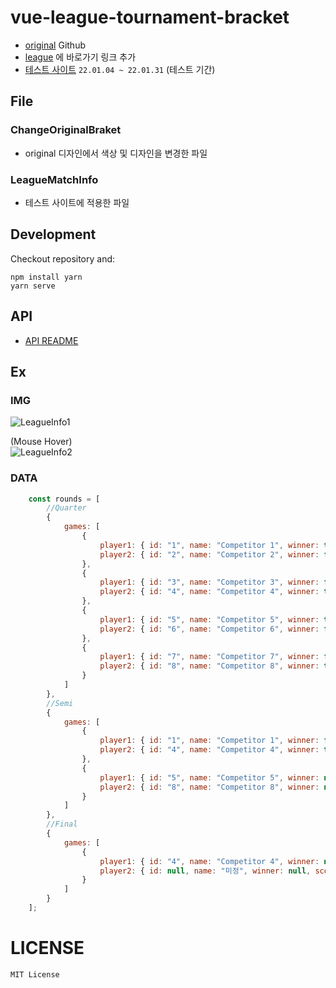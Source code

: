 # vue-league-tournament-bracket

  * [original]( https://github.com/kamilwylegala/vue-tournament-bracket ) Github
  * [league]( https://hleague.hallym.ac.kr:2443/ ) 에 바로가기 링크 추가
  * [테스트 사이트](http://hleague.hallym.ac.kr:23003/components/matchViews/) `22.01.04 ~ 22.01.31` (테스트 기간)

## File

### ChangeOriginalBraket
  - original 디자인에서 색상 및 디자인을 변경한 파일

### LeagueMatchInfo
  - 테스트 사이트에 적용한 파일

## Development

Checkout repository and:
```
npm install yarn
yarn serve
```

## API
* [API README](https://github.com/juhwanHeo/vue-league-tournament-bracket/tree/main/api)

## Ex 
### IMG
![LeagueInfo1](https://user-images.githubusercontent.com/47820142/145952772-5abe67d9-cd17-4041-ab02-8cf3edc79c8f.PNG)

(Mouse Hover)  
![LeagueInfo2](https://user-images.githubusercontent.com/47820142/145952810-37313667-caa5-47a6-bb57-1eb4db789323.PNG)

### DATA
```js
    const rounds = [
        //Quarter
        {
            games: [
                {
                    player1: { id: "1", name: "Competitor 1", winner: true, score: 3 },
                    player2: { id: "2", name: "Competitor 2", winner: false, score: 1 }
                },
                {
                    player1: { id: "3", name: "Competitor 3", winner: false, score: 0 },
                    player2: { id: "4", name: "Competitor 4", winner: true, score: 1 }
                },
                {
                    player1: { id: "5", name: "Competitor 5", winner: true, score: 4 },
                    player2: { id: "6", name: "Competitor 6", winner: false, score: 2 }
                },
                {
                    player1: { id: "7", name: "Competitor 7", winner: false, score: 1 },
                    player2: { id: "8", name: "Competitor 8", winner: true, score: 3 }
                }
            ]
        },
        //Semi
        {
            games: [
                {
                    player1: { id: "1", name: "Competitor 1", winner: false, score: 0 },
                    player2: { id: "4", name: "Competitor 4", winner: true, score: 1 }
                },
                {
                    player1: { id: "5", name: "Competitor 5", winner: null, score: 0 },
                    player2: { id: "8", name: "Competitor 8", winner: null, score: 0 }
                }
            ]
        },
        //Final
        {
            games: [
                {
                    player1: { id: "4", name: "Competitor 4", winner: null, score: 0 },
                    player2: { id: null, name: "미정", winner: null, score: 0 }
                }
            ]
        }
    ];
```

# LICENSE
`MIT License`
